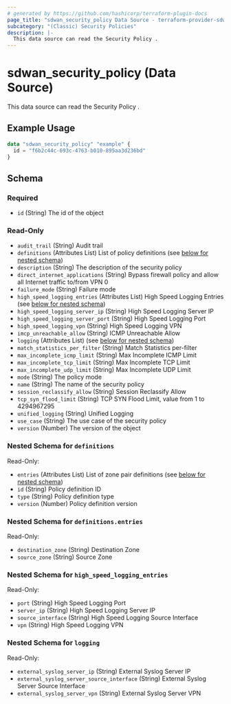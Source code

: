 ```yaml
---
# generated by https://github.com/hashicorp/terraform-plugin-docs
page_title: "sdwan_security_policy Data Source - terraform-provider-sdwan"
subcategory: "(Classic) Security Policies"
description: |-
  This data source can read the Security Policy .
---
```


# sdwan_security_policy (Data Source)

This data source can read the Security Policy .

## Example Usage

```terraform
data "sdwan_security_policy" "example" {
  id = "f6b2c44c-693c-4763-b010-895aa3d236bd"
}
```

<!-- schema generated by tfplugindocs -->
## Schema

### Required

- `id` (String) The id of the object

### Read-Only

- `audit_trail` (String) Audit trail
- `definitions` (Attributes List) List of policy definitions (see [below for nested schema](#nestedatt--definitions))
- `description` (String) The description of the security policy
- `direct_internet_applications` (String) Bypass firewall policy and allow all Internet traffic to/from VPN 0
- `failure_mode` (String) Failure mode
- `high_speed_logging_entries` (Attributes List) High Speed Logging Entries (see [below for nested schema](#nestedatt--high_speed_logging_entries))
- `high_speed_logging_server_ip` (String) High Speed Logging Server IP
- `high_speed_logging_server_port` (String) High Speed Logging Port
- `high_speed_logging_vpn` (String) High Speed Logging VPN
- `imcp_unreachable_allow` (String) ICMP Unreachable Allow
- `logging` (Attributes List) (see [below for nested schema](#nestedatt--logging))
- `match_statistics_per_filter` (String) Match Statistics per-filter
- `max_incomplete_icmp_limit` (String) Max Incomplete ICMP Limit
- `max_incomplete_tcp_limit` (String) Max Incomplete TCP Limit
- `max_incomplete_udp_limit` (String) Max Incomplete UDP Limit
- `mode` (String) The policy mode
- `name` (String) The name of the security policy
- `session_reclassify_allow` (String) Session Reclassify Allow
- `tcp_syn_flood_limit` (String) TCP SYN Flood Limit, value from 1 to 4294967295
- `unified_logging` (String) Unified Logging
- `use_case` (String) The use case of the security policy
- `version` (Number) The version of the object

<a id="nestedatt--definitions"></a>
### Nested Schema for `definitions`

Read-Only:

- `entries` (Attributes List) List of zone pair definitions (see [below for nested schema](#nestedatt--definitions--entries))
- `id` (String) Policy definition ID
- `type` (String) Policy definition type
- `version` (Number) Policy definition version

<a id="nestedatt--definitions--entries"></a>
### Nested Schema for `definitions.entries`

Read-Only:

- `destination_zone` (String) Destination Zone
- `source_zone` (String) Source Zone



<a id="nestedatt--high_speed_logging_entries"></a>
### Nested Schema for `high_speed_logging_entries`

Read-Only:

- `port` (String) High Speed Logging Port
- `server_ip` (String) High Speed Logging Server IP
- `source_interface` (String) High Speed Logging Source Interface
- `vpn` (String) High Speed Logging VPN


<a id="nestedatt--logging"></a>
### Nested Schema for `logging`

Read-Only:

- `external_syslog_server_ip` (String) External Syslog Server IP
- `external_syslog_server_source_interface` (String) External Syslog Server Source Interface
- `external_syslog_server_vpn` (String) External Syslog Server VPN
